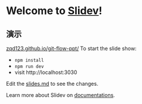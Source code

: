 # Welcome to [Slidev](https://github.com/slidevjs/slidev)!
## 演示
[zqd123.github.io/git-flow-ppt/](zqd123.github.io/git-flow-ppt/)
To start the slide show:

- `npm install`
- `npm run dev`
- visit http://localhost:3030

Edit the [slides.md](./slides.md) to see the changes.

Learn more about Slidev on [documentations](https://sli.dev/).
